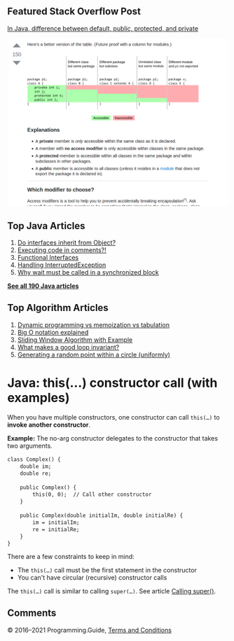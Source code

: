 



## Featured Stack Overflow Post

[In Java, difference between default, public, protected, and private](https://stackoverflow.com/a/33627846/276052)

[<img src="../images/so-featured-33627846.png" alt="StackOverflow screenshot thumbnail" class="screenshot" />](https://stackoverflow.com/a/33627846/276052)



## Top Java Articles

1.  [Do interfaces inherit from Object?](do-interfaces-inherit-from-object.html)
2.  [Executing code in comments?!](executing-code-in-comments.html)
3.  [Functional Interfaces](functional-interfaces.html)
4.  [Handling InterruptedException](handling-interrupted-exceptions.html)
5.  [Why wait must be called in a synchronized block](why-wait-must-be-in-synchronized.html)

[**See all 190 Java articles**](index.html)

## Top Algorithm Articles

1.  [Dynamic programming vs memoization vs tabulation](../dynamic-programming-vs-memoization-vs-tabulation.html)
2.  [Big O notation explained](../big-o-notation-explained.html)
3.  [Sliding Window Algorithm with Example](../sliding-window-example.html)
4.  [What makes a good loop invariant?](../what-makes-a-good-loop-invariant.html)
5.  [Generating a random point within a circle (uniformly)](../random-point-within-circle.html)

# Java: this(…) constructor call (with examples)

When you have multiple constructors, one constructor can call `this(…)` to **invoke another constructor**.

**Example:** The no-arg constructor delegates to the constructor that takes two arguments.

    class Complex() {
        double im;
        double re;

        public Complex() {
            this(0, 0);  // Call other constructor
        }

        public Complex(double initialIm, double initialRe) {
            im = initialIm;
            re = initialRe;
        }
    }

There are a few constraints to keep in mind:

- The `this(…)` call must be the first statement in the constructor
- You can't have circular (recursive) constructor calls

The `this(…)` call is similar to calling `super(…)`. See article [Calling super()](super-call.html).

## Comments



© 2016–2021 Programming.Guide, [Terms and Conditions](../terms-and-conditions.html)

